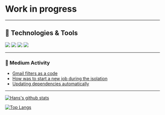 # Work in progress

---

## 🔧 Technologies & Tools

![](https://img.shields.io/static/v1?label=OS&message=macOS&color=blue&logo=apple&style=flat)
![](https://img.shields.io/static/v1?label=Editor&message=VSCode&color=blue&logo=Visual%20Studio%20Code&style=flat)
![](https://img.shields.io/static/v1?label=Code&message=Elixir&color=blue&logo=elixir&style=flat)
![](https://img.shields.io/static/v1?label=Code&message=Elixir&color=blue&logo=elixir&style=flat)

---

### :blue_book: Medium Activity

<!-- MEDIUM:START -->

- [Gmail filters as a code](https://medium.com/swlh/gmail-filters-as-a-code-670fd719f473?source=rss-a11e11ccf41a------2)
- [How was to start a new job during the isolation](https://medium.com/@hjemmel/how-was-start-a-new-job-during-the-isolation-82146b13dc27?source=rss-a11e11ccf41a------2)
- [Updating dependencies automatically](https://medium.com/swlh/updating-dependencies-automatically-4a765307117a?source=rss-a11e11ccf41a------2)
<!-- MEDIUM:END -->

---

[![Hans's github stats](https://github-readme-stats.vercel.app/api?username=hjemmel&show_icons=true&hide_border=true&count_private=true)](https://github.com/hjemmel)

[![Top Langs](https://github-readme-stats.vercel.app/api/top-langs/?username=hjemmel)](https://github.com/hjemmel)
